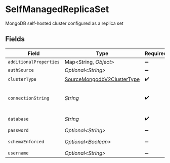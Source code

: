 # SelfManagedReplicaSet

MongoDB self-hosted cluster configured as a replica set


## Fields

| Field                                                                                                                                                                                                         | Type                                                                                                                                                                                                          | Required                                                                                                                                                                                                      | Description                                                                                                                                                                                                   | Example                                                                                                                                                                                                       |
| ------------------------------------------------------------------------------------------------------------------------------------------------------------------------------------------------------------- | ------------------------------------------------------------------------------------------------------------------------------------------------------------------------------------------------------------- | ------------------------------------------------------------------------------------------------------------------------------------------------------------------------------------------------------------- | ------------------------------------------------------------------------------------------------------------------------------------------------------------------------------------------------------------- | ------------------------------------------------------------------------------------------------------------------------------------------------------------------------------------------------------------- |
| `additionalProperties`                                                                                                                                                                                        | Map\<String, *Object*>                                                                                                                                                                                        | :heavy_minus_sign:                                                                                                                                                                                            | N/A                                                                                                                                                                                                           |                                                                                                                                                                                                               |
| `authSource`                                                                                                                                                                                                  | *Optional\<String>*                                                                                                                                                                                           | :heavy_minus_sign:                                                                                                                                                                                            | The authentication source where the user information is stored.                                                                                                                                               | admin                                                                                                                                                                                                         |
| `clusterType`                                                                                                                                                                                                 | [SourceMongodbV2ClusterType](../../models/shared/SourceMongodbV2ClusterType.md)                                                                                                                               | :heavy_check_mark:                                                                                                                                                                                            | N/A                                                                                                                                                                                                           |                                                                                                                                                                                                               |
| `connectionString`                                                                                                                                                                                            | *String*                                                                                                                                                                                                      | :heavy_check_mark:                                                                                                                                                                                            | The connection string of the cluster that you want to replicate.  https://www.mongodb.com/docs/manual/reference/connection-string/#find-your-self-hosted-deployment-s-connection-string for more information. | mongodb://example1.host.com:27017,example2.host.com:27017,example3.host.com:27017/                                                                                                                            |
| `database`                                                                                                                                                                                                    | *String*                                                                                                                                                                                                      | :heavy_check_mark:                                                                                                                                                                                            | The name of the MongoDB database that contains the collection(s) to replicate.                                                                                                                                |                                                                                                                                                                                                               |
| `password`                                                                                                                                                                                                    | *Optional\<String>*                                                                                                                                                                                           | :heavy_minus_sign:                                                                                                                                                                                            | The password associated with this username.                                                                                                                                                                   |                                                                                                                                                                                                               |
| `schemaEnforced`                                                                                                                                                                                              | *Optional\<Boolean>*                                                                                                                                                                                          | :heavy_minus_sign:                                                                                                                                                                                            | When enabled, syncs will validate and structure records against the stream's schema.                                                                                                                          |                                                                                                                                                                                                               |
| `username`                                                                                                                                                                                                    | *Optional\<String>*                                                                                                                                                                                           | :heavy_minus_sign:                                                                                                                                                                                            | The username which is used to access the database.                                                                                                                                                            |                                                                                                                                                                                                               |